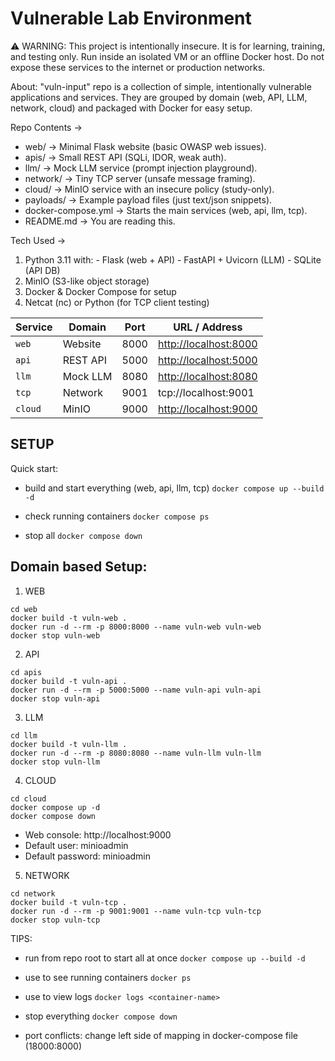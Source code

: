 # Vulnerable Lab Environment

⚠️ WARNING: This project is intentionally insecure. It is for learning, training, and testing only. Run inside an isolated VM or an offline Docker host. Do not expose these services to the internet or production networks.

About: 
"vuln-input" repo is a collection of simple, intentionally vulnerable applications and services.
They are grouped by domain (web, API, LLM, network, cloud) and packaged with Docker for easy setup.

Repo Contents ->
- web/ → Minimal Flask website (basic OWASP web issues).
- apis/ → Small REST API (SQLi, IDOR, weak auth).
- llm/ → Mock LLM service (prompt injection playground).
- network/ → Tiny TCP server (unsafe message framing).
- cloud/ → MinIO service with an insecure policy (study-only).
- payloads/ → Example payload files (just text/json snippets).
- docker-compose.yml → Starts the main services (web, api, llm, tcp).
- README.md → You are reading this.

Tech Used ->
1. Python 3.11 with: - Flask (web + API) - FastAPI + Uvicorn (LLM) - SQLite (API DB)
2. MinIO (S3-like object storage)
3. Docker & Docker Compose for setup
4. Netcat (nc) or Python (for TCP client testing)

| Service | Domain   | Port | URL / Address                                  |
| ------- | -------- | ---- | ---------------------------------------------- |
| `web`   | Website  | 8000 | [http://localhost:8000](http://localhost:8000) |
| `api`   | REST API | 5000 | [http://localhost:5000](http://localhost:5000) |
| `llm`   | Mock LLM | 8080 | [http://localhost:8080](http://localhost:8080) |
| `tcp`   | Network  | 9001 | tcp\://localhost:9001                          |
| `cloud` | MinIO    | 9000 | [http://localhost:9000](http://localhost:9000) |


SETUP
-

Quick start:

- build and start everything (web, api, llm, tcp)
`docker compose up --build -d`

- check running containers
`docker compose ps`

- stop all
`docker compose down`

## Domain based Setup:

1. WEB
```
cd web
docker build -t vuln-web .
docker run -d --rm -p 8000:8000 --name vuln-web vuln-web
docker stop vuln-web
```
2. API
```
cd apis
docker build -t vuln-api .
docker run -d --rm -p 5000:5000 --name vuln-api vuln-api
docker stop vuln-api
```
3. LLM
```
cd llm
docker build -t vuln-llm .
docker run -d --rm -p 8080:8080 --name vuln-llm vuln-llm
docker stop vuln-llm
```
4. CLOUD
```
cd cloud
docker compose up -d
docker compose down
```
- Web console: http://localhost:9000
- Default user: minioadmin
- Default password: minioadmin

5. NETWORK
```
cd network
docker build -t vuln-tcp .
docker run -d --rm -p 9001:9001 --name vuln-tcp vuln-tcp
docker stop vuln-tcp
```

TIPS:

- run from repo root to start all at once
`docker compose up --build -d`

- use to see running containers
`docker ps`

- use to view logs
`docker logs <container-name>`

- stop everything
`docker compose down`

- port conflicts: change left side of mapping in docker-compose file
(18000:8000)































